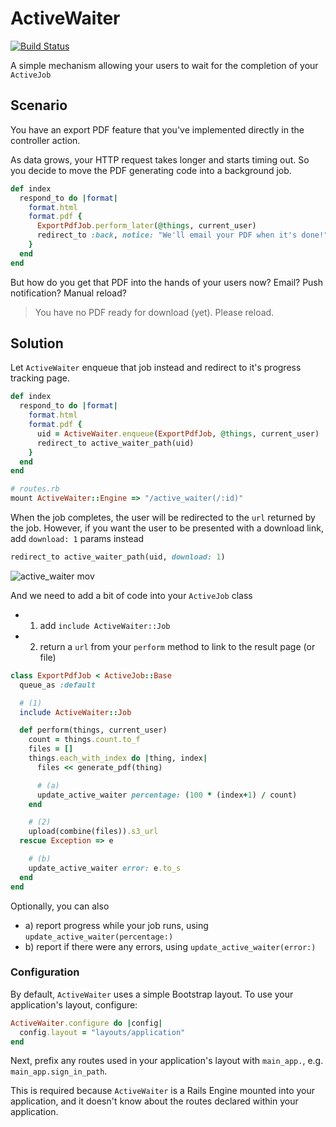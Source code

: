 # ActiveWaiter

[![Build Status](https://travis-ci.org/choonkeat/active_waiter.svg?branch=master)](https://travis-ci.org/choonkeat/active_waiter)

A simple mechanism allowing your users to wait for the completion of your `ActiveJob`

## Scenario

You have an export PDF feature that you've implemented directly in the controller action.

As data grows, your HTTP request takes longer and starts timing out. So you decide to move the PDF generating code into a background job.

``` ruby
def index
  respond_to do |format|
    format.html
    format.pdf {
      ExportPdfJob.perform_later(@things, current_user)
      redirect_to :back, notice: "We'll email your PDF when it's done!"
    }
  end
end
```

But how do you get that PDF into the hands of your users now? Email? Push notification? Manual reload?

> You have no PDF ready for download (yet). Please reload.


## Solution

Let `ActiveWaiter` enqueue that job instead and redirect to it's progress tracking page.

``` ruby
def index
  respond_to do |format|
    format.html
    format.pdf {
      uid = ActiveWaiter.enqueue(ExportPdfJob, @things, current_user)
      redirect_to active_waiter_path(uid)
    }
  end
end
```

``` ruby
# routes.rb
mount ActiveWaiter::Engine => "/active_waiter(/:id)"
```

When the job completes, the user will be redirected to the `url` returned by the job. However, if you want the user to be presented with a download link, add `download: 1` params instead

``` ruby
redirect_to active_waiter_path(uid, download: 1)
```

![active_waiter mov](https://cloud.githubusercontent.com/assets/473/7785141/c4667734-01b4-11e5-8974-3a3b00b3a4b6.gif)

And we need to add a bit of code into your `ActiveJob` class

- 1) add `include ActiveWaiter::Job`
- 2) return a `url` from your `perform` method to link to the result page (or file)

``` ruby
class ExportPdfJob < ActiveJob::Base
  queue_as :default

  # (1)
  include ActiveWaiter::Job

  def perform(things, current_user)
    count = things.count.to_f
    files = []
    things.each_with_index do |thing, index|
      files << generate_pdf(thing)

      # (a)
      update_active_waiter percentage: (100 * (index+1) / count)
    end

    # (2)
    upload(combine(files)).s3_url
  rescue Exception => e

    # (b)
    update_active_waiter error: e.to_s
  end
end
```

Optionally, you can also

- a) report progress while your job runs, using `update_active_waiter(percentage:)`
- b) report if there were any errors, using `update_active_waiter(error:)`

### Configuration

By default, `ActiveWaiter` uses a simple Bootstrap layout. To use your application's layout, configure:

```ruby
ActiveWaiter.configure do |config|
  config.layout = "layouts/application"
end
```

Next, prefix any routes used in your application's layout with `main_app.`, e.g. `main_app.sign_in_path`.   

This is required because `ActiveWaiter` is a Rails Engine mounted into your application, 
and it doesn't know about the routes declared within your application.
